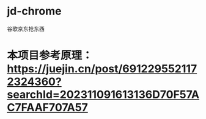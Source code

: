 # jd-chrome
谷歌京东抢东西

# 本项目参考原理：https://juejin.cn/post/6912295521172324360?searchId=202311091613136D70F57AC7FAAF707A57

